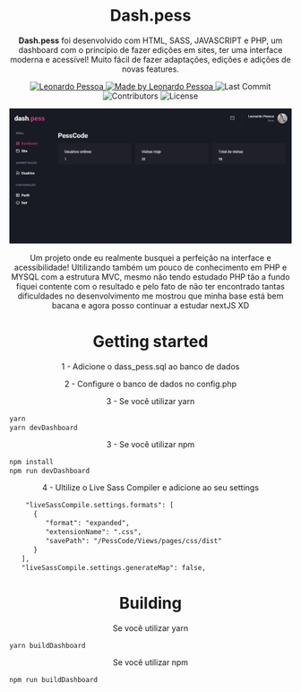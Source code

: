 <h1 align="center">
  <a>
    Dash.pess
  </a>
</h1>

<p align="center"><b>Dash.pess</b> foi desenvolvido com HTML, SASS, JAVASCRIPT e PHP, um dashboard com o princípio de fazer edições em sites, ter uma interface moderna e acessível! Muito fácil de fazer adaptações, edições e adições de novas features.</p>

<p align="center">
   <a href="https://www.linkedin.com/in/leonardo-pessoa-5733121b5/">
      <img alt="Leonardo Pessoa" src="https://img.shields.io/badge/-Leonardo Pessoa-4e5acf?style=flat&logo=Linkedin&logoColor=white" />
   </a>

  <a href="https://github.com/LeonardoPess">
    <img alt="Made by Leonardo Pessoa" src="https://img.shields.io/badge/made%20by-Leonardo%20Pessoa-5965e0">
  </a>

  <img alt="Last Commit" src="https://img.shields.io/github/last-commit/LeonardoPess/dass.pess?color=rgb(89,101,224)%22">

  <img alt="Contributors" src="https://img.shields.io/github/contributors/LeonardoPess/dass.pess?color=rgb(89,101,224)">

  <img alt="License" src="https://img.shields.io/badge/license-MIT-%2304D361?color=rgb(89,101,224)">
</p>

<p align="center">
  <img src="dashpess.png">
</p>

<p align="center">Um projeto onde eu realmente busquei a perfeição na interface e acessibilidade! Ultilizando também um pouco de conhecimento em PHP e MYSQL com a estrutura MVC, mesmo não tendo estudado PHP tão a fundo fiquei contente com o resultado e pelo fato de não ter encontrado tantas dificuldades no desenvolvimento me mostrou que minha base está bem bacana e agora posso continuar a estudar nextJS XD</p>

<h1 align="center">
  <a>
    Getting started
  </a>
</h1>

<p align="center">1 - Adicione o dass_pess.sql ao banco de dados</p>
<p align="center">2 - Configure o banco de dados no config.php</p>
<p align="center">3 - Se você utilizar yarn</p>

```
yarn
yarn devDashboard
```

<p align="center">3 - Se você utilizar npm</p>

```
npm install
npm run devDashboard
```

<p align="center">4 - Ultilize o Live Sass Compiler e adicione ao seu settings</p>

```
    "liveSassCompile.settings.formats": [
      {
         "format": "expanded",
         "extensionName": ".css",
         "savePath": "/PessCode/Views/pages/css/dist"
      }
   ],
   "liveSassCompile.settings.generateMap": false,
```

<h1 align="center">
  <a>
    Building
  </a>
</h1>

<p align="center">Se você utilizar yarn</p>

```
yarn buildDashboard
```

<p align="center">Se você utilizar npm</p>

```
npm run buildDashboard
```

